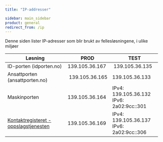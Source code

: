 ```yaml
---
title: "IP-addresser"

sidebar: main_sidebar
product: general
redirect_from: /ip
---
```


Denne siden lister IP-adresser som blir brukt av fellesløsningene, i ulike miljøer


| Løsning | PROD | TEST |
| - | - |-|
| ID-porten (idporten.no) | 139.105.36.167 | 139.105.36.135|
| Ansattporten (ansattporten.no) | 139.105.36.165 |139.105.36.133|
| Maskinporten | 139.105.36.164 |IPv4: 139.105.36.132 <br> IPv6: 2a02:9cc::301|
| [Kontaktregisteret - oppslagstjenesten](https://docs.digdir.no/docs/Kontaktregisteret/oppslagstjenesten_rest.html#ip-adresser-og-brannmurkonfigurasjon)|   139.105.36.169 | IPv4: 139.105.36.137 <br> IPv6: 2a02:9cc::306|
